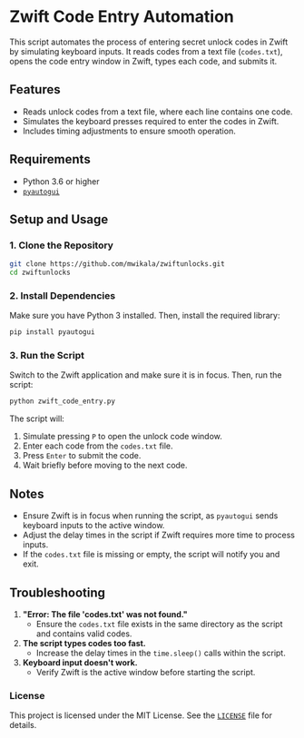 # Zwift Code Entry Automation

This script automates the process of entering secret unlock codes in Zwift by simulating keyboard inputs. It reads codes from a text file (`codes.txt`), opens the code entry window in Zwift, types each code, and submits it.

## Features

- Reads unlock codes from a text file, where each line contains one code.
- Simulates the keyboard presses required to enter the codes in Zwift.
- Includes timing adjustments to ensure smooth operation.

## Requirements

- Python 3.6 or higher
- [`pyautogui`](https://pypi.org/project/PyAutoGUI/)

## Setup and Usage

### 1. Clone the Repository

```bash
git clone https://github.com/mwikala/zwiftunlocks.git
cd zwiftunlocks
```

### 2. Install Dependencies

Make sure you have Python 3 installed. Then, install the required library:

```bash
pip install pyautogui
```

### 3. Run the Script

Switch to the Zwift application and make sure it is in focus. Then, run the script:

```bash
python zwift_code_entry.py
```

The script will:
1. Simulate pressing `P` to open the unlock code window.
2. Enter each code from the `codes.txt` file.
3. Press `Enter` to submit the code.
4. Wait briefly before moving to the next code.

## Notes

- Ensure Zwift is in focus when running the script, as `pyautogui` sends keyboard inputs to the active window.
- Adjust the delay times in the script if Zwift requires more time to process inputs.
- If the `codes.txt` file is missing or empty, the script will notify you and exit.

## Troubleshooting

1. **"Error: The file 'codes.txt' was not found."**
   - Ensure the `codes.txt` file exists in the same directory as the script and contains valid codes.
2. **The script types codes too fast.**
   - Increase the delay times in the `time.sleep()` calls within the script.
3. **Keyboard input doesn't work.**
   - Verify Zwift is the active window before starting the script.

### License

This project is licensed under the MIT License. See the [`LICENSE`](./LICENSE.md) file for details.

